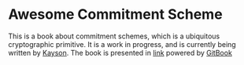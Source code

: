 # Awesome Commitment Scheme

This is a book about commitment schemes, which is a ubiquitous cryptographic primitive. It is a work in progress, and is currently being written by [Kayson](https://github.com/Voidkai).
The book is presented in [link](https://kaysons-organization.gitbook.io/commitment-scheme/) powered by [GitBook](https://www.gitbook.com/?utm_source=content&utm_medium=trademark&utm_campaign=7203lo4UToChtz4AnYi0)